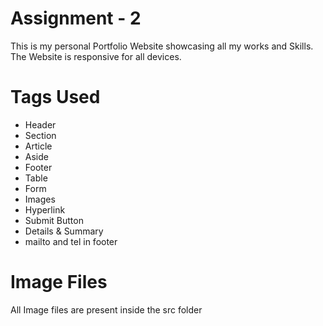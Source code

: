 # Assignment - 2

This is my personal Portfolio Website showcasing all my works and Skills.
The Website is responsive for all devices.


# Tags Used

 - Header
 - Section
 - Article
 - Aside
 - Footer
 - Table
 - Form 
 - Images 
 - Hyperlink
 - Submit Button 
 - Details & Summary
 - mailto and tel in footer
 
# Image Files 
All Image files are present inside the src folder
